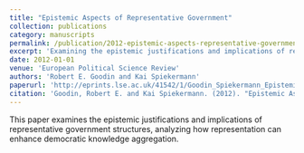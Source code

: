 ```yaml
---
title: "Epistemic Aspects of Representative Government"
collection: publications
category: manuscripts
permalink: /publication/2012-epistemic-aspects-representative-government
excerpt: 'Examining the epistemic justifications and implications of representative government structures.'
date: 2012-01-01
venue: 'European Political Science Review'
authors: 'Robert E. Goodin and Kai Spiekermann'
paperurl: 'http://eprints.lse.ac.uk/41542/1/Goodin_Spiekermann_Epistemic-aspects-of-representative-government_2012.pdf'
citation: 'Goodin, Robert E. and Kai Spiekermann. (2012). "Epistemic Aspects of Representative Government." European Political Science Review 4(3): 303-325.'
---
```


This paper examines the epistemic justifications and implications of representative government structures, analyzing how representation can enhance democratic knowledge aggregation.